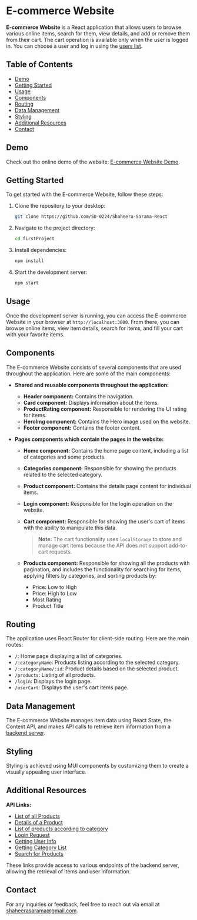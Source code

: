 # E-commerce Website

**E-commerce Website** is a React application that allows users to browse various online items, search for them, view details, and add or remove them from their cart. The cart operation is available only when the user is logged in. You can choose a user and log in using the [users list](https://dummyjson.com/users).

## Table of Contents
- [Demo](#demo)
- [Getting Started](#getting-started)
- [Usage](#usage)
- [Components](#components)
- [Routing](#routing)
- [Data Management](#data-management)
- [Styling](#styling)
- [Additional Resources](#additional-resources)
- [Contact](#contact)

## Demo

Check out the online demo of the website: [E-commerce Website Demo](https://shaheerasarama.github.io/e-commerce/).

## Getting Started

To get started with the E-commerce Website, follow these steps:

1. Clone the repository to your desktop:

    ```bash
    git clone https://github.com/SD-0224/Shaheera-Sarama-React
    ```

2. Navigate to the project directory:

    ```bash
    cd firstProject
    ```

3. Install dependencies:

    ```bash
    npm install
    ```

4. Start the development server:

    ```bash
    npm start
    ```

## Usage

Once the development server is running, you can access the E-commerce Website in your browser at `http://localhost:3000`. From there, you can browse online items, view item details, search for items, and fill your cart with your favorite items.

## Components

The E-commerce Website consists of several components that are used throughout the application. Here are some of the main components:

- **Shared and reusable components throughout the application:**
  - **Header component:** Contains the navigation.
  - **Card component:** Displays information about the items.
  - **ProductRating component:** Responsible for rendering the UI rating for items.
  - **HeroImg component:** Contains the Hero image used on the website.
  - **Footer component:** Contains the footer content.

- **Pages components which contain the pages in the website:**
  - **Home component:** Contains the home page content, including a list of categories and some products.
  - **Categories component:** Responsible for showing the products related to the selected category.
  - **Product component:** Contains the details page content for individual items.
  - **Login component:** Responsible for the login operation on the website.
  - **Cart component:** Responsible for showing the user's cart of items with the ability to manipulate this data.
  
    > **Note:** The cart functionality uses `localStorage` to store and manage cart items because the API does not support add-to-cart requests.

  - **Products component:** Responsible for showing all the products with pagination, and includes the functionality for searching for items, applying filters by categories, and sorting products by:
    - Price: Low to High
    - Price: High to Low
    - Most Rating
    - Product Title

## Routing

The application uses React Router for client-side routing. Here are the main routes:

- `/`: Home page displaying a list of categories.
- `/:categoryName`: Products listing according to the selected category.
- `/:categoryName/:id`: Product details based on the selected product.
- `/products`: Listing of all products.
- `/login`: Displays the login page.
- `/userCart`: Displays the user's cart items page.

## Data Management

The E-commerce Website manages item data using React State, the Context API, and makes API calls to retrieve item information from a [backend server](https://dummyjson.com).

## Styling

Styling is achieved using MUI components by customizing them to create a visually appealing user interface.

## Additional Resources

**API Links:**

- [List of all Products](https://dummyjson.com/products?limit=0)
- [Details of a Product](https://dummyjson.com/products/1)
- [List of products according to category](https://dummyjson.com/products/category/categorName)
- [Login Request](https://dummyjson.com/auth/login)
- [Getting User Info](https://dummyjson.com/auth/me)
- [Getting Category List](https://dummyjson.com/products/category-list)
- [Search for Products](https://dummyjson.com/products/search?limit=0&q=searchKeyWord)

These links provide access to various endpoints of the backend server, allowing the retrieval of items and user information.

## Contact

For any inquiries or feedback, feel free to reach out via email at shaheerasarama@gmail.com.

